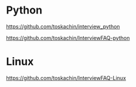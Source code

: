 # Python 

https://github.com/toskachin/interview_python

https://github.com/toskachin/InterviewFAQ-python

# Linux 

https://github.com/toskachin/InterviewFAQ-Linux

